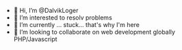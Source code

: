- 👋 Hi, I’m @DalvikLoger
- 👀 I’m interested to resolv problems
- 🌱 I’m currently ... stuck... that's why I'm here 
- 💞️ I’m looking to collaborate on web development globally PHP/Javascript

<!---
DalvikLoger/DalvikLoger is a ✨ special ✨ repository because its `README.md` (this file) appears on your GitHub profile.
You can click the Preview link to take a look at your changes.
--->
